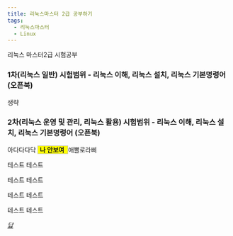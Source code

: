```yaml
---
title: 리눅스마스터 2급 공부하기
tags:
  - 리눅스마스터
  - Linux
---
```

리눅스 마스터2급 시험공부<br>

<script src="{{ site.baseurl }}/theme/js/linux-master.js"></script>

<!--more-->
### 1차(리눅스 일반) 시험범위 - 리눅스 이해, 리눅스 설치, 리눅스 기본명령어 (오픈북)
<p>
  생략
</p>

### 2차(리눅스 운영 및 관리, 리눅스 활용) 시험범위 - 리눅스 이해, 리눅스 설치, 리눅스 기본명령어 (오픈북)
<p>
  아다다다닥 
  <span style="border: 1px solid silver; padding: 0px 4px 0px 4px; background-color: yellow">
    <span class="hidra burrow" style="font-weight: bold;" >나 안보여</span>
  </span>
  애뽈로라삐
</p>
<p>
  테스트 테스트
</p>
<p>
  테스트 테스트
</p>
<p>
  테스트 테스트
</p>
<p>
  테스트 테스트
</p>


<a href="javascript:" class="float" onclick="linuxMasterFn()">
  <i class="fa fa-plus my-float">답</i>
</a>


